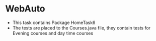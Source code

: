 # WebAuto
* This task contains Package HomeTask6
* The tests are placed to the Courses.java file, they contain tests for Evening courses and day time courses
